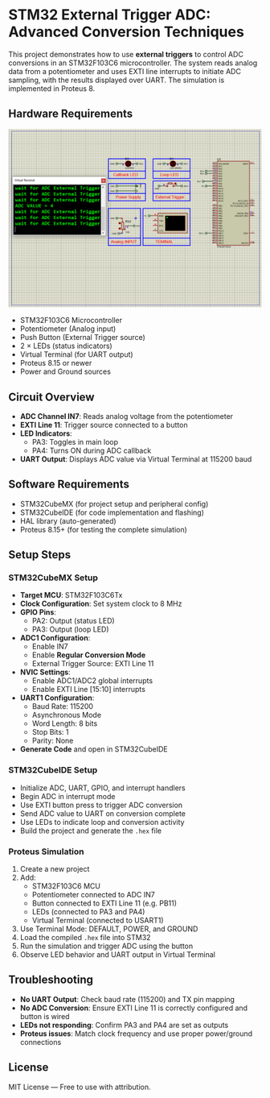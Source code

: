# STM32 External Trigger ADC: Advanced Conversion Techniques

This project demonstrates how to use **external triggers** to control ADC conversions in an STM32F103C6 microcontroller. The system reads analog data from a potentiometer and uses EXTI line interrupts to initiate ADC sampling, with the results displayed over UART. The simulation is implemented in Proteus 8.



## Hardware Requirements
![STM32 External Trigger ADC Circuit](circuit.png)
- STM32F103C6 Microcontroller  
- Potentiometer (Analog input)  
- Push Button (External Trigger source)  
- 2 × LEDs (status indicators)  
- Virtual Terminal (for UART output)  
- Proteus 8.15 or newer  
- Power and Ground sources  


## Circuit Overview

- **ADC Channel IN7**: Reads analog voltage from the potentiometer  
- **EXTI Line 11**: Trigger source connected to a button  
- **LED Indicators**:  
  - PA3: Toggles in main loop  
  - PA4: Turns ON during ADC callback  
- **UART Output**: Displays ADC value via Virtual Terminal at 115200 baud  



## Software Requirements

- STM32CubeMX (for project setup and peripheral config)  
- STM32CubeIDE (for code implementation and flashing)  
- HAL library (auto-generated)  
- Proteus 8.15+ (for testing the complete simulation)


## Setup Steps

### STM32CubeMX Setup

- **Target MCU**: STM32F103C6Tx  
- **Clock Configuration**: Set system clock to 8 MHz  
- **GPIO Pins**:  
  - PA2: Output (status LED)  
  - PA3: Output (loop LED)  
- **ADC1 Configuration**:  
  - Enable IN7  
  - Enable **Regular Conversion Mode**  
  - External Trigger Source: EXTI Line 11  
- **NVIC Settings**:  
  - Enable ADC1/ADC2 global interrupts  
  - Enable EXTI Line [15:10] interrupts  
- **UART1 Configuration**:  
  - Baud Rate: 115200  
  - Asynchronous Mode  
  - Word Length: 8 bits  
  - Stop Bits: 1  
  - Parity: None  
- **Generate Code** and open in STM32CubeIDE


### STM32CubeIDE Setup

- Initialize ADC, UART, GPIO, and interrupt handlers  
- Begin ADC in interrupt mode  
- Use EXTI button press to trigger ADC conversion  
- Send ADC value to UART on conversion complete  
- Use LEDs to indicate loop and conversion activity  
- Build the project and generate the `.hex` file


### Proteus Simulation

1. Create a new project  
2. Add:
   - STM32F103C6 MCU
   - Potentiometer connected to ADC IN7
   - Button connected to EXTI Line 11 (e.g. PB11)
   - LEDs (connected to PA3 and PA4)
   - Virtual Terminal (connected to USART1)
3. Use Terminal Mode: DEFAULT, POWER, and GROUND
4. Load the compiled `.hex` file into STM32
5. Run the simulation and trigger ADC using the button
6. Observe LED behavior and UART output in Virtual Terminal


## Troubleshooting

- **No UART Output**: Check baud rate (115200) and TX pin mapping  
- **No ADC Conversion**: Ensure EXTI Line 11 is correctly configured and button is wired  
- **LEDs not responding**: Confirm PA3 and PA4 are set as outputs  
- **Proteus issues**: Match clock frequency and use proper power/ground connections  



## License

MIT License — Free to use with attribution.

